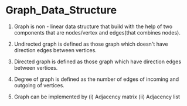 # Graph_Data_Structure

1. Graph is non - linear data structure that build with the help of two components that are nodes/vertex and edges(that combines nodes).

2. Undirected graph is defined as those graph which doesn't have direction edges between vertices.

3. Directed graph is defined as those graph which have direction edges between vertices.

4. Degree of graph is defined as the number of edges of incoming and outgoing of vertices.

5. Graph can be implemented by
(i) Adjacency matrix
(ii) Adjacency list
